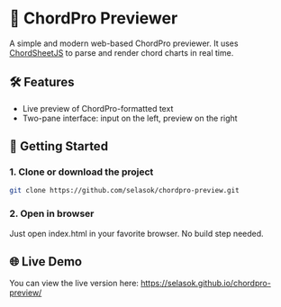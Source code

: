 # 🎸 ChordPro Previewer

A simple and modern web-based ChordPro previewer. It uses [ChordSheetJS](https://github.com/martijnversluis/ChordSheetJS) to parse and render chord charts in real time.

## 🛠 Features

- Live preview of ChordPro-formatted text
- Two-pane interface: input on the left, preview on the right



## 🚀 Getting Started

### 1. Clone or download the project

```bash
git clone https://github.com/selasok/chordpro-preview.git
```


### 2. Open in browser
Just open index.html in your favorite browser. No build step needed.


## 🌐 Live Demo
You can view the live version here:
https://selasok.github.io/chordpro-preview/
